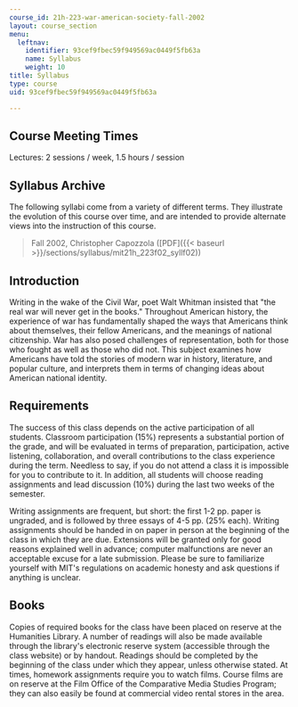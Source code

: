 ```yaml
---
course_id: 21h-223-war-american-society-fall-2002
layout: course_section
menu:
  leftnav:
    identifier: 93cef9fbec59f949569ac0449f5fb63a
    name: Syllabus
    weight: 10
title: Syllabus
type: course
uid: 93cef9fbec59f949569ac0449f5fb63a

---
```


Course Meeting Times
--------------------

Lectures: 2 sessions / week, 1.5 hours / session

Syllabus Archive
----------------

The following syllabi come from a variety of different terms. They illustrate the evolution of this course over time, and are intended to provide alternate views into the instruction of this course.

> Fall 2002, Christopher Capozzola ([PDF]({{< baseurl >}}/sections/syllabus/mit21h_223f02_syllf02))

Introduction
------------

Writing in the wake of the Civil War, poet Walt Whitman insisted that "the real war will never get in the books." Throughout American history, the experience of war has fundamentally shaped the ways that Americans think about themselves, their fellow Americans, and the meanings of national citizenship. War has also posed challenges of representation, both for those who fought as well as those who did not. This subject examines how Americans have told the stories of modern war in history, literature, and popular culture, and interprets them in terms of changing ideas about American national identity.

Requirements
------------

The success of this class depends on the active participation of all students. Classroom participation (15%) represents a substantial portion of the grade, and will be evaluated in terms of preparation, participation, active listening, collaboration, and overall contributions to the class experience during the term. Needless to say, if you do not attend a class it is impossible for you to contribute to it. In addition, all students will choose reading assignments and lead discussion (10%) during the last two weeks of the semester.

Writing assignments are frequent, but short: the first 1-2 pp. paper is ungraded, and is followed by three essays of 4-5 pp. (25% each). Writing assignments should be handed in on paper in person at the beginning of the class in which they are due. Extensions will be granted only for good reasons explained well in advance; computer malfunctions are never an acceptable excuse for a late submission. Please be sure to familiarize yourself with MIT's regulations on academic honesty and ask questions if anything is unclear.

Books
-----

Copies of required books for the class have been placed on reserve at the Humanities Library. A number of readings will also be made available through the library's electronic reserve system (accessible through the class website) or by handout. Readings should be completed by the beginning of the class under which they appear, unless otherwise stated. At times, homework assignments require you to watch films. Course films are on reserve at the Film Office of the Comparative Media Studies Program; they can also easily be found at commercial video rental stores in the area.